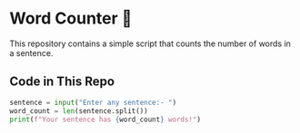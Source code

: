 # Word Counter 📖  

This repository contains a simple script that counts the number of words in a sentence.  

## Code in This Repo  
```python
sentence = input("Enter any sentence:- ")  
word_count = len(sentence.split())  
print(f"Your sentence has {word_count} words!")
